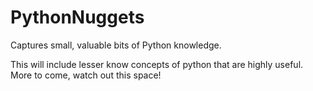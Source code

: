 # PythonNuggets
Captures small, valuable bits of Python knowledge. 

This will include lesser know concepts of python that are highly useful. More to come, watch out this space!

